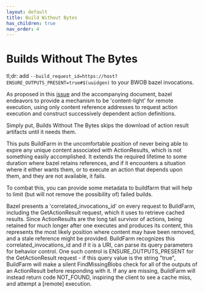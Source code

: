 ```yaml
---
layout: default
title: Build Without Bytes
has_children: true
nav_order: 4
---
```


# Builds Without The Bytes

tl;dr: add `--build_request_id=https://host?ENSURE_OUTPUTS_PRESENT=true#$(uuidgen)` to your BWOB bazel invocations.

As proposed in this [issue](https://github.com/bazelbuild/bazel/issues/6862) and the accompanying document, bazel endeavors to provide a mechanism to be 'content-light' for remote execution, using only content reference addresses to request action execution and construct successively dependent action definitions.

Simply put, Builds Without The Bytes skips the download of action result artifacts until it needs them.

This puts BuildFarm in the uncomfortable position of never being able to expire any unique content associated with ActionResults, which is not something easily accomplished. It extends the required lifetime to some duration where bazel retains references, and if it encounters a situation where it either wants them, or to execute an action that depends upon them, and they are not available, it fails.

To combat this, you can provide some metadata to buildfarm that will help to limit (but will not remove the possibility of) failed builds.

Bazel presents a 'correlated_invocations_id' on every request to BuildFarm, including the GetActionResult request, which it uses to retrieve cached results. Since ActionResults are the long tail survivor of actions, being retained for much longer after one executes and produces its content, this represents the most likely position where content may have been removed, and a stale reference might be provided. BuildFarm recognizes this correlated_invocations_id and if it is a URI, can parse its query parameters for behavior control. One such control is ENSURE_OUTPUTS_PRESENT for the GetActionResult request - if this query value is the string "true", BuildFarm will make a silent FindMissingBlobs check for all of the outputs of an ActionResult before responding with it. If any are missing, BuildFarm will instead return code NOT_FOUND, inspiring the client to see a cache miss, and attempt a [remote] execution.